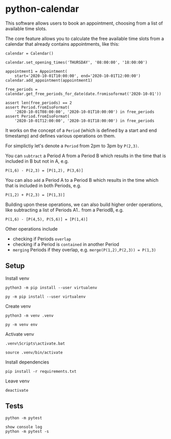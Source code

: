 # python-calendar

This software allows users to book an appointment, choosing from a list of available time slots.

The core feature allows you to calculate the free available time slots from a calendar that already contains appointments, like this:

```
calendar = Calendar()

calendar.set_opening_times('THURSDAY', '08:00:00', '18:00:00')

appointment1 = Appointment(
    start='2020-10-01T10:00:00', end='2020-10-01T12:00:00')
calendar.add_appointment(appointment1)

free_periods = calendar.get_free_periods_for_date(date.fromisoformat('2020-10-01'))

assert len(free_periods) == 2
assert Period.fromIsoFormat(
    '2020-10-01T08:00:00', '2020-10-01T10:00:00') in free_periods
assert Period.fromIsoFormat(
    '2020-10-01T12:00:00', '2020-10-01T18:00:00') in free_periods

``` 

It works on the concept of a `Period` (which is defined by a start and end timestamp) and defines various operations on them. 

For simplictiy let's denote a `Period` from 2pm to 3pm by `P(2,3)`. 

You can `subtract` a Period A from a Period B which results in the time that is included in B but not in A, e.g.
``` 
P(1,6) - P(2,3) = [P(1,2), P(3,6)]
``` 

You can also `add` a Period A to a Period B which results in the time which that is included in both Periods, e.g.
``` 
P(1,2) + P(2,3) = [P(1,3)]
``` 

Building upon these operations, we can also build higher order operations, like subtracting a list of Periods A1.. from a PeriodB, e.g.
```
P(1,6) - [P(4,5), P(5,6)] = [P(1,4)]
``` 

Other operations include
- checking if Periods `overlap`
- checking if a Period is `contained` in another Period
- `merging` Periods if they overlap, e.g. `merge(P(1,2),P(2,3)) = P(1,3)`

## Setup

Install venv

```
python3 -m pip install --user virtualenv

py -m pip install --user virtualenv

```

Create venv

```
python3 -m venv .venv

py -m venv env
```

Activate venv

```
.venv\Scripts\activate.bat

source .venv/bin/activate
```

Install dependencies

```
pip install -r requirements.txt
```

Leave venv

```
deactivate
```

## Tests

```
python -m pytest

show console log
python -m pytest -s
```
